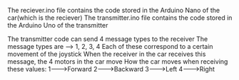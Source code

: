 The reciever.ino file contains the code stored in the Arduino Nano of the car(which is the reciever)
The transmitter.ino file contains the code stored in the Arduino Uno of the transmitter

The transmitter code can send 4 message types to the receiver
The message types are --> 1, 2, 3, 4
Each of these correspond to a certain movement of the joystick
When the receiver in the car receives this message, the 4 motors in the car move
How the car moves when receiving these values:
1--->Forward
2--->Backward
3--->Left 
4--->Right
